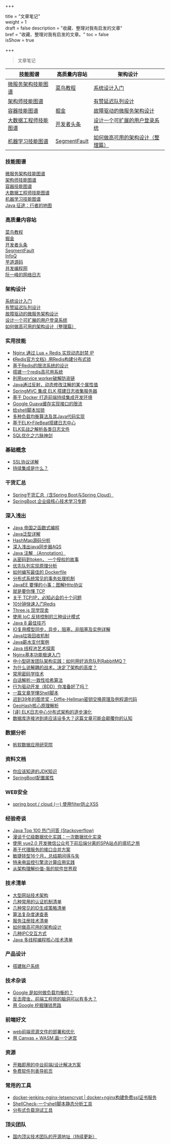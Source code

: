 +++

title = "文章笔记"  
weight = 1  
draft = false 
description = "收藏、整理对我有启发的文章"  
bref = "收藏、整理对我有启发的文章。"
toc = false  
isShow = true

+++



> 文章笔记

技能图谱 | 高质量内容站 | 架构设计
---|---|---
<a href="#微服务架构技能图谱">微服务架构技能图谱</a> | <a href="#菜鸟教程">菜鸟教程</a> | <a href="#系统设计入门">系统设计入门</a>  
<a href="#架构师技能图谱">架构师技能图谱</a> |  | <a href="#有赞延迟队列设计">有赞延迟队列设计</a>  
<a href="#容器技能图谱">容器技能图谱</a> | <a href="#掘金">掘金</a> | <a href="#故障驱动的微服务架构设计">故障驱动的微服务架构设计</a>  
<a href="#大数据工程师技能图谱">大数据工程师技能图谱</a> | <a href="#开发者头条">开发者头条</a> | <a href="#设计一个可扩展的用户登录系统">设计一个可扩展的用户登录系统</a>  
<a href="#机器学习技能图谱">机器学习技能图谱</a> | <a href="#SegmentFault">SegmentFault</a> | <a href="#如何做高可用的架构设计（整理篇）">如何做高可用的架构设计（整理篇）</a>  

### 技能图谱

<a id="微服务架构技能图谱" href="https://raw.githubusercontent.com/TeamStuQ/skill-map/master/data/designbyStuQ/png-MicroService-by-StuQ.png">微服务架构技能图谱</a>   
<a id="架构师技能图谱" href="https://raw.githubusercontent.com/TeamStuQ/skill-map/master/data/designbyStuQ/png-Architect-by-StuQ.png">架构师技能图谱</a>     
<a id="容器技能图谱" href="https://raw.githubusercontent.com/TeamStuQ/skill-map/master/data/designbyStuQ/png-Container-by-StuQ.png">容器技能图谱</a>  
<a href="https://raw.githubusercontent.com/TeamStuQ/skill-map/master/data/designbyStuQ/png-BigData-by-StuQ.png" id="大数据工程师技能图谱">大数据工程师技能图谱</a>    
<a href="https://raw.githubusercontent.com/TeamStuQ/skill-map/master/data/designbyStuQ/png-MachineLearning-by-StuQ.png" id="机器学习技能图谱">机器学习技能图谱</a>    
<a href="https://mp.weixin.qq.com/s?__biz=MzAxMTEyOTQ5OQ==&mid=402720329&idx=1&sn=f1cd65eb6f6baef044bdf5def8102a28#rd" id="Java 征途：行者的地图">Java 征途：行者的地图</a>    

### 高质量内容站
<a href="http://www.runoob.com/" id="菜鸟教程">菜鸟教程</a>     
<a href="https://juejin.im/timeline" id="掘金">掘金</a>   
<a href="https://toutiao.io/" id="开发者头条">开发者头条</a>    
<a href="https://segmentfault.com/" id="SegmentFault">SegmentFault</a>    
<a href="http://www.infoq.com/cn/" id="InfoQ">InfoQ</a>    
[芋道源码](http://www.iocoder.cn/)  
[并发编程网](http://ifeve.com/)  
[阮一峰的网络日志](http://www.ruanyifeng.com/blog/)  


### 架构设计
<a href="https://github.com/donnemartin/system-design-primer/blob/master/README-zh-Hans.md" id="系统设计入门">系统设计入门</a>  
<a href="https://tech.youzan.com/queuing_delay/" id="有赞延迟队列设计">有赞延迟队列设计</a>  
<a href="https://mp.weixin.qq.com/s/yr4CIgoloLt3zfjQbHEOpA?utm_source=tuicool&utm_medium=referral" id="故障驱动的微服务架构设计">故障驱动的微服务架构设计</a>  
<a href="https://www.liaoxuefeng.com/article/00146129217054923f7784c57134669986a8875c10e135e000" id="设计一个可扩展的用户登录系统">设计一个可扩展的用户登录系统</a>  
<a href="http://note.youdao.com/noteshare?id=32e6651e4a8d90143fdf1aedd572615b&sub=DA403EEE572E48A98A4517CEB59CFB4B" id="如何做高可用的架构设计（整理篇）">如何做高可用的架构设计（整理篇）</a>  

### 实用技能
- [Nginx 通过 Lua + Redis 实现动态封禁 IP](http://www.jianshu.com/p/20b6883e62ea)
- [《Redis官方文档》用Redis构建分布式锁](http://ifeve.com/redis-lock/)
- [基于Redis的限流系统的设计](https://www.zybuluo.com/kay2/note/949160)
- [搭建一个redis高可用系统](http://www.jianshu.com/p/c2ab606b00b7)
- [利用service worker破解防盗链](https://juejin.im/post/58dcb1c361ff4b006b042b70)
- [Java通过反射，动态修改注解的某个属性值](https://segmentfault.com/a/1190000011213222)
- [SpringMVC 集成 ELK 搭建日志收集服务器](http://www.ciphermagic.cn/springmvc-elk.html)
- [基于 Docker 打造前端持续集成开发环境](https://juejin.im/post/5a142d7b6fb9a0451170c2c7)
- [Google Guava缓存实现接口的限流](https://www.cnblogs.com/sunp823/p/5601395.html)
- [给shell脚本加锁](http://blog.guoyb.com/2017/09/16/flock/?hmsr=toutiao.io&utm_medium=toutiao.io&utm_source=toutiao.io)
- [多种负载均衡算法及其Java代码实现](https://www.duzhi.me/article/864.html?hmsr=toutiao.io&utm_medium=toutiao.io&utm_source=toutiao.io)
- [基于ELK+FileBeat搭建日志中心](https://github.com/jasonGeng88/blog/blob/master/201703/elk.md)
- [ELK实战之解析各类日志文件](https://github.com/jasonGeng88/blog/blob/master/201703/elk_parse_log.md)
- [SQL优化之六脉神剑](http://dbaplus.cn/news-21-238-1.html)

### 基础概念
- [SSL协议详解](http://kb.cnblogs.com/page/162080/)
- [持续集成是什么？](http://www.ruanyifeng.com/blog/2015/09/continuous-integration.html)

### 干货汇总 
- [Spring干货汇总（含Spring Boot与Spring Cloud）](https://mp.weixin.qq.com/s?__biz=MzAxODcyNjEzNQ==&mid=2247484574&idx=1&sn=0984db0da3dc0efda956fa0aaeabe479&chksm=9bd0a906aca7201028da742819b4f5b78c8c4768bd88237ffd54c5c818afec0f7af47b1d45eb#rd)
- [SpringBoot 企业级核心技术学习专题](http://note.youdao.com/noteshare?id=265e299cfcd3e4f928e5c2213ece5965)

### 深入浅出
- [Java 帝国之函数式编程](https://mp.weixin.qq.com/s?__biz=MzAxOTc0NzExNg==&mid=2665513149&idx=1&sn=00e563fbd09c9cf9e2ac4283d43cccf1&scene=21#wechat_redirect)
- [Java泛型详解](https://www.ziwenxie.site/2017/03/01/java-generic/)
- [HashMap源码分析](https://www.ziwenxie.site/2017/06/04/java-hashmap/)
- [深入浅出java同步器AQS](http://www.jianshu.com/p/d8eeb31bee5c)
- [Java 注解 （Annotation）](http://blog.csdn.net/briblue/article/details/73824058)
- [从密码到token， 一个授权的故事](https://mp.weixin.qq.com/s?__biz=MzAxOTc0NzExNg==&mid=2665513744&idx=1&sn=93d0db97cfd67422bcd21c8afd00f495&chksm=80d67b53b7a1f24537fdc7c10eb2783357c1f8c65ad55601a722216d2293ae3fb7b1c16e5449#rd)
- [优先队列实现原理分析](https://www.ziwenxie.site/2017/03/30/algorithm-priority-queue/)
- [如何编写最佳的 Dockerfile](https://juejin.im/post/5922e07cda2f60005d602dcd)
- [分布式系统常见的事务处理机制](https://waylau.com/distributed-system-transaction/)
- [JavaEE 要懂的小事：图解Http协议](https://zhuanlan.zhihu.com/p/25518072)
- [就是要你懂 TCP](http://jm.taobao.org/2017/06/08/20170608/)
- [关于 TCP/IP，必知必会的十个问题](http://jm.taobao.org/2017/06/08/20170608/)
- [10分钟快速入门Redis](https://github.com/jaywcjlove/handbook/blob/master/Redis/README.md#%E7%B2%BE%E5%93%81%E6%96%87%E7%AB%A0)
- [Three.js 现学现卖](https://aotu.io/notes/2017/08/28/getting-started-with-threejs/)
- [使用 IoC 反转控制的三种设计模式](https://coyee.com/article/12113-three-design-patterns-that-use-inversion-of-control-sitepoint)
- [Java 8 最佳技巧](https://zhuanlan.zhihu.com/p/27424997)
- [IO复用模型同步，异步，阻塞，非阻塞及实例详解](http://www.jianshu.com/p/511b9cffbdac)
- [Java垃圾回收机制](http://www.importnew.com/19085.html)
- [Java薪水支付案例](https://zhuanlan.zhihu.com/p/28143865)
- [Java 线程池艺术探索](http://www.54tianzhisheng.cn/2017/07/29/ThreadPool/)
- [Nginx基本功能极速入门](http://xxgblog.com/2015/05/17/nginx-start/)
- [中小型研发团队架构实践：如何用好消息队列RabbitMQ？](http://www.infoq.com/cn/articles/architecture-practice-02-rabbitmq)
- [为什么说解耦的战术，决定了架构的高度？](https://mp.weixin.qq.com/s/6pCJFrNOk4HJYlS5qu4K4A)
- [常用密码学技术](https://qiuzhenyuan.github.io/2017/09/24/%E5%B8%B8%E7%94%A8%E5%AF%86%E7%A0%81%E5%AD%A6%E6%8A%80%E6%9C%AF/?hmsr=toutiao.io&utm_medium=toutiao.io&utm_source=toutiao.io)
- [白话解析:一致性哈希算法](http://www.zsythink.net/archives/1182)
- [行为驱动开发（BDD）你准备好了吗？](https://mp.weixin.qq.com/s/u_7OWAxzq24T3aXSJGJr8A)
- [一篇文章学懂Shell脚本](http://www.jianshu.com/p/71cb62f08768?hmsr=toutiao.io&utm_medium=toutiao.io&utm_source=toutiao.io)
- [迟到39年的图灵奖 - Diffie-Hellman密钥交换原理及例程源代码](https://zhuanlan.zhihu.com/p/28963344?hmsr=toutiao.io&utm_medium=toutiao.io&utm_source=toutiao.io)
- [GeoHash核心原理解析](http://www.cnblogs.com/LBSer/p/3310455.html)
- [[译] ELK日志中心分布式架构的逐步演化](https://github.com/jasonGeng88/blog/blob/master/201703/logstash_deploye_scale.md)
- [数据库连接池到底应该设多大？这篇文章可能会颠覆你的认知](http://www.jianshu.com/p/a8f653fc0c54)

### 数据分析
- [帆软数据应用研究院](https://zhuanlan.zhihu.com/fanruan?topic=%E5%A4%A7%E6%95%B0%E6%8D%AE)


### 资料文档
- [你应该知道的JDK知识](http://www.jianshu.com/p/e79c10c321da)
- [SpringBoot配置属性](https://segmentfault.com/a/1190000004315890)

### WEB安全
- [spring boot / cloud (一) 使用filter防止XSS](https://my.oschina.net/wangkang80/blog/908070)

### 经验奇谈
- [Java Top 100 热门问答 (Stackoverflow)](https://github.com/giantray/stackoverflow-java-top-qa)
- [漫谈千亿级数据优化实践：一次数据优化实录](http://www.jianshu.com/p/e933256d93e2)
- [使用 vue2.0 开发微信公众号下前后端分离的SPA站点的填坑之旅](https://lscho.com/tech/vue-wechat.html)
- [基于代理服务的接口合并方案](https://juejin.im/post/592b705b2f301e0057f25673)
- [敏捷转型16个月，总结期间得与失](http://www.woshipm.com/pmd/701576.html)
- [特来电监控引擎流计算应用实践](https://mp.weixin.qq.com/s/pQzuQs2oGAav3FGJ7FSluA)
- [从架构理解价值-我的软件世界观](http://www.jianshu.com/p/6ebf289d0e05?hmsr=toutiao.io&utm_medium=toutiao.io&utm_source=toutiao.io)

### 技术清单
- [大型网站技术架构](http://note.youdao.com/noteshare?id=11cbc1f3798096e6fe244496c41991e0)
- [几种常用的认证机制清单](http://note.youdao.com/noteshare?id=2f0a100bfe0a54c965859dd946643cde)
- [几种常见的ID生成策略清单](http://note.youdao.com/noteshare?id=4ac2bd171cde0254baba61e174f3ee92)
- [算法复杂度速查表](http://note.youdao.com/noteshare?id=1009360d5bcd7e0da353663f9c308cb3)
- [服务注册技术清单](http://note.youdao.com/noteshare?id=cbbb7c291c359e7098f2e1651b2569bc)
- [如何做高可用的架构设计](http://note.youdao.com/noteshare?id=32e6651e4a8d90143fdf1aedd572615b)
- [几种IPC交互方式](http://note.youdao.com/noteshare?id=7767a4e053e52751f915870df5dee90b)
- [Java 多线程编程核心技术清单](http://note.youdao.com/noteshare?id=a2b14ae3d26fff565595539852ac390a&sub=B9504DF9599E4FCAB8D715D738E63FFA)


### 产品设计
- [搭建账户系统](https://juejin.im/post/59b2708b5188257e8a30842f)

### 技术杂谈
- [Google 是如何做负载均衡的？](https://zhuanlan.zhihu.com/p/23826170)
- [反击爬虫，前端工程师的脑洞可以有多大？](http://litten.me/2017/07/09/prevent-spiders/?hmsr=toutiao.io&utm_medium=toutiao.io&utm_source=toutiao.io)
- [用 Google 挖掘赚钱思路](https://juejin.im/post/592edf7244d904006463ca2a)

### 前端好文
- [web前端资源文件的部署和优化](https://juejin.im/post/59a50dc1f265da246e6e108f)
- [用 Canvas + WASM 画一个迷宫](https://juejin.im/post/597e0982f265da3e2529f560)

### 资源
- [开箱即用的中台前端/设计解决方案](https://github.com/ant-design/ant-design-pro/blob/master/README.zh-CN.md)
- [免费软件列表导航页](https://github.com/ripienaar/free-for-dev)

### 常用的工具
- [docker-jenkins-nginx-letsencrypt | docker+nginx构建免费ssl证书服务](https://github.com/dataminelab/docker-jenkins-nginx-letsencrypt)
- [ShellCheck-一个shell脚本静态分析工具](https://github.com/koalaman/shellcheck)
- [分布式负载测试工具](https://docs.locust.io/en/latest/what-is-locust.html)

### 顶尖团队
- [国内顶尖技术团队的开源地址（持续更新）](https://github.com/niezhiyang/open_source_team?hmsr=toutiao.io&utm_medium=toutiao.io&utm_source=toutiao.io#1%E9%98%BF%E9%87%8C%E5%B7%B4%E5%B7%B4)